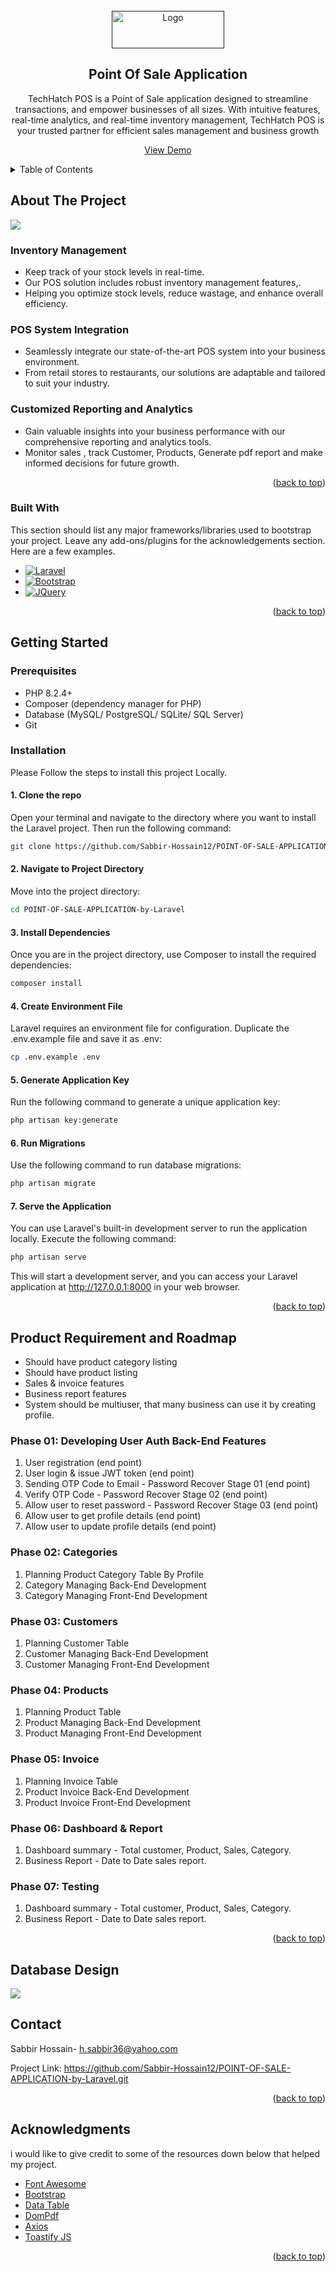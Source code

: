 
<!-- PROJECT LOGO -->
<br />
<div align="center">
  <a href="">
    <img src="public/images/Logo/logo.png" alt="Logo" width="180" height="60">
  </a>

<h2 align="center"> Point Of Sale Application</h2>

  <p align="center">TechHatch POS is a Point of Sale application designed to streamline transactions, 
and empower businesses of all sizes. With intuitive features, real-time analytics, 
and real-time inventory management, TechHatch POS is your trusted partner for efficient sales management and business growth </p>
   
    
  
 <a href="http://techhatch-pos.great-site.net">View Demo</a>
</div>


<!-- TABLE OF CONTENTS -->
<details>
  <summary>Table of Contents</summary>
  <ol>
    <li>
      <a href="#about-the-project">About The Project</a>
    </li>
    <li>
      <a href="#getting-started">Getting Started</a>
    </li>
    <li><a href="#product-requirement-and-roadmap">Product Requirement and Roadmap
</a></li>
    <li><a href="#database-design">Database Design</a></li>
    <li><a href="#contact">Contact</a></li>
    <li><a href="#acknowledgments">Acknowledgments</a></li>
  </ol>
</details>



<!-- ABOUT THE PROJECT -->
## About The Project

<img src="public/images/techhatch-pos.great-site.net_dashboard.png"/>

### Inventory Management
* Keep track of your stock levels in real-time.
* Our POS solution includes robust inventory management features,.
* Helping you optimize stock levels, reduce wastage, and enhance overall efficiency.

### POS System Integration
* Seamlessly integrate our state-of-the-art POS system into your business environment.
* From retail stores to restaurants, our solutions are adaptable and tailored to suit your industry.

### Customized Reporting and Analytics
* Gain valuable insights into your business performance with our comprehensive reporting and analytics tools.
* Monitor sales , track Customer, Products, Generate pdf report and make informed decisions for future growth.




<p align="right">(<a href="#readme-top">back to top</a>)</p>



### Built With

This section should list any major frameworks/libraries used to bootstrap your project. Leave any add-ons/plugins for the acknowledgements section. Here are a few examples.


* [![Laravel][Laravel.com]][Laravel-url]
* [![Bootstrap][Bootstrap.com]][Bootstrap-url]
* [![JQuery][JQuery.com]][JQuery-url]




<p align="right">(<a href="#readme-top">back to top</a>)</p>



<!-- GETTING STARTED -->
## Getting Started



### Prerequisites
* PHP 8.2.4+
* Composer (dependency manager for PHP)
* Database (MySQL/ PostgreSQL/ SQLite/ SQL Server)
* Git

### Installation

Please Follow the steps to install this project Locally.

#### 1. Clone the repo
Open your terminal and navigate to the directory where you want to install the Laravel project. 
Then run the following command:
   ```sh
   git clone https://github.com/Sabbir-Hossain12/POINT-OF-SALE-APPLICATION-by-Laravel.git
   ```
#### 2. Navigate to Project Directory
Move into the project directory:
   ```sh
   cd POINT-OF-SALE-APPLICATION-by-Laravel
   ```

#### 3. Install Dependencies
Once you are in the project directory, use Composer to install the required dependencies:
   ```sh
   composer install
   ```

#### 4. Create Environment File
Laravel requires an environment file for configuration. Duplicate the .env.example file and save it as .env:

   ```sh
   cp .env.example .env
   ```
#### 5. Generate Application Key
Run the following command to generate a unique application key:
   ```sh
php artisan key:generate
   ```
#### 6. Run Migrations
Use the following command to run database migrations:
   ```sh
  php artisan migrate
   ```   
#### 7. Serve the Application
You can use Laravel's built-in development server to run the application locally. 
Execute the following command:
```sh
php artisan serve
```   
This will start a development server, and you can access your Laravel application at http://127.0.0.1:8000 in your web browser.
<p align="right">(<a href="#readme-top">back to top</a>)</p>







<!-- ROADMAP -->
## Product Requirement and Roadmap

* Should have product category listing
* Should have product listing
* Sales & invoice features
* Business report features
* System should be multiuser, that many business can use it by creating profile.

### Phase 01: Developing User Auth Back-End Features
1. User registration (end point)
2. User login & issue JWT token (end point)
3. Sending OTP Code to Email - Password Recover Stage 01 (end point)
4. Verify OTP Code - Password Recover Stage 02 (end point)
5. Allow user to reset password - Password Recover Stage 03 (end point)
6. Allow user to get profile details (end point)
7. Allow user to update profile details (end point)

### Phase 02: Categories
1. Planning Product Category Table By Profile
2. Category Managing Back-End Development
3. Category Managing Front-End Development

### Phase 03: Customers
1. Planning Customer Table
2. Customer Managing Back-End Development
3. Customer Managing Front-End Development

### Phase 04: Products
1. Planning Product Table
2. Product Managing Back-End Development
3. Product Managing Front-End Development

### Phase 05: Invoice
1. Planning Invoice Table
2. Product Invoice Back-End Development
3. Product Invoice Front-End Development

### Phase 06: Dashboard & Report
1. Dashboard summary - Total customer, Product, Sales, Category.
2. Business Report - Date to Date sales report.

### Phase 07: Testing
1. Dashboard summary - Total customer, Product, Sales, Category.
2. Business Report - Date to Date sales report.

<p align="right">(<a href="#readme-top">back to top</a>)</p>

## Database Design

<img src="public/images/database.PNG"/>


<!-- CONTACT -->
## Contact

Sabbir Hossain- h.sabbir36@yahoo.com

Project Link: https://github.com/Sabbir-Hossain12/POINT-OF-SALE-APPLICATION-by-Laravel.git

<p align="right">(<a href="#readme-top">back to top</a>)</p>



<!-- ACKNOWLEDGMENTS -->
## Acknowledgments

i would like to give credit to some of the resources down below that helped my project.

* [Font Awesome](https://fontawesome.com)
* [Bootstrap](https://getbootstrap.com/)
* [Data Table](https://datatables.net/)
* [DomPdf]()
* [Axios]()
* [Toastify JS]()


<p align="right">(<a href="#readme-top">back to top</a>)</p>



<!-- MARKDOWN LINKS & IMAGES -->
<!-- https://www.markdownguide.org/basic-syntax/#reference-style-links -->
[contributors-shield]: https://img.shields.io/github/contributors/othneildrew/Best-README-Template.svg?style=for-the-badge
[contributors-url]: https://github.com/othneildrew/Best-README-Template/graphs/contributors
[forks-shield]: https://img.shields.io/github/forks/othneildrew/Best-README-Template.svg?style=for-the-badge
[forks-url]: https://github.com/othneildrew/Best-README-Template/network/members
[stars-shield]: https://img.shields.io/github/stars/othneildrew/Best-README-Template.svg?style=for-the-badge
[stars-url]: https://github.com/othneildrew/Best-README-Template/stargazers
[issues-shield]: https://img.shields.io/github/issues/othneildrew/Best-README-Template.svg?style=for-the-badge
[issues-url]: https://github.com/othneildrew/Best-README-Template/issues
[license-shield]: https://img.shields.io/github/license/othneildrew/Best-README-Template.svg?style=for-the-badge
[license-url]: https://github.com/othneildrew/Best-README-Template/blob/master/LICENSE.txt
[linkedin-shield]: https://img.shields.io/badge/-LinkedIn-black.svg?style=for-the-badge&logo=linkedin&colorB=555
[linkedin-url]: https://linkedin.com/in/othneildrew
[product-screenshot]: images/screenshot.png
[Next.js]: https://img.shields.io/badge/next.js-000000?style=for-the-badge&logo=nextdotjs&logoColor=white
[Next-url]: https://nextjs.org/
[React.js]: https://img.shields.io/badge/React-20232A?style=for-the-badge&logo=react&logoColor=61DAFB
[React-url]: https://reactjs.org/
[Vue.js]: https://img.shields.io/badge/Vue.js-35495E?style=for-the-badge&logo=vuedotjs&logoColor=4FC08D
[Vue-url]: https://vuejs.org/
[Angular.io]: https://img.shields.io/badge/Angular-DD0031?style=for-the-badge&logo=angular&logoColor=white
[Angular-url]: https://angular.io/
[Svelte.dev]: https://img.shields.io/badge/Svelte-4A4A55?style=for-the-badge&logo=svelte&logoColor=FF3E00
[Svelte-url]: https://svelte.dev/
[Laravel.com]: https://img.shields.io/badge/Laravel-FF2D20?style=for-the-badge&logo=laravel&logoColor=white
[Laravel-url]: https://laravel.com
[Bootstrap.com]: https://img.shields.io/badge/Bootstrap-563D7C?style=for-the-badge&logo=bootstrap&logoColor=white
[Bootstrap-url]: https://getbootstrap.com
[JQuery.com]: https://img.shields.io/badge/jQuery-0769AD?style=for-the-badge&logo=jquery&logoColor=white
[JQuery-url]: https://jquery.com 
